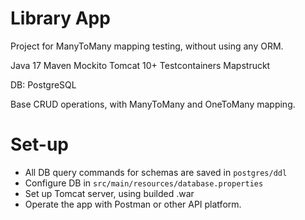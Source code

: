 # Library App 
Project for ManyToMany mapping testing, without using any ORM.

Java 17
Maven
Mockito
Tomcat 10+
Testcontainers
Mapstruckt

DB: PostgreSQL

Base CRUD operations, with ManyToMany and OneToMany mapping.

<h1>
<b> Set-up </b>
</h1>

- All DB query commands for schemas are saved in ```postgres/ddl```
- Configure DB in ``` src/main/resources/database.properties ```
- Set up Tomcat server, using builded .war
- Operate the app with Postman or other API platform.
